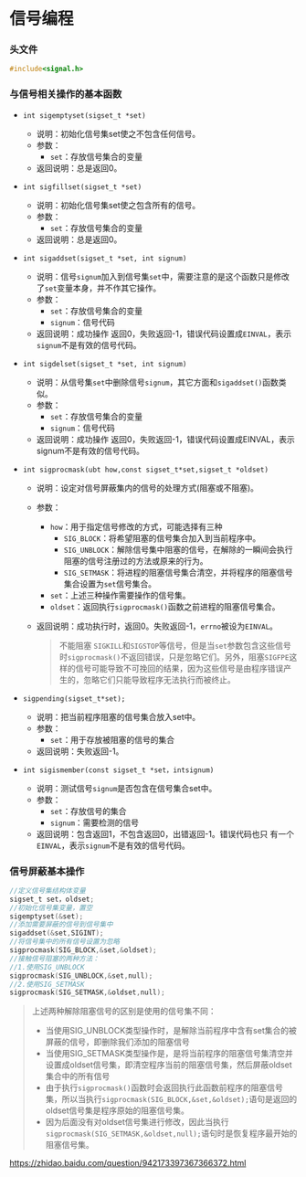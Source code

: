 # 信号编程

### 头文件

```c
#include<signal.h>
```

### 与信号相关操作的基本函数

- `int sigemptyset(sigset_t *set)`

  - 说明：初始化信号集set使之不包含任何信号。
  - 参数：
    - `set`：存放信号集合的变量
  - 返回说明：总是返回0。

- `int sigfillset(sigset_t *set)`

  - 说明：初始化信号集set使之包含所有的信号。
  - 参数：
    - `set`：存放信号集合的变量
  - 返回说明：总是返回0。

- `int sigaddset(sigset_t *set, int signum)`

  - 说明：信号`signum`加入到信号集`set`中，需要注意的是这个函数只是修改了`set`变量本身，并不作其它操作。
  - 参数：
    - `set`：存放信号集合的变量
    - `signum`：信号代码
  - 返回说明：成功操作 返回0，失败返回-1，错误代码设置成`EINVAL`，表示`signum`不是有效的信号代码。

- `int sigdelset(sigset_t *set, int signum)`

  - 说明：从信号集`set`中删除信号`signum`，其它方面和`sigaddset()`函数类似。
  - 参数：
    - `set`：存放信号集合的变量
    - `signum`：信号代码
  - 返回说明：成功操作 返回0，失败返回-1，错误代码设置成EINVAL，表示signum不是有效的信号代码。

- `int sigprocmask(ubt how,const sigset_t*set,sigset_t *oldset)`
  - 说明：设定对信号屏蔽集内的信号的处理方式(阻塞或不阻塞)。

  - 参数：
    - `how`：用于指定信号修改的方式，可能选择有三种
      - `SIG_BLOCK`：将希望阻塞的信号集合加入到当前程序中。
      - `SIG_UNBLOCK`：解除信号集中阻塞的信号，在解除的一瞬间会执行阻塞的信号注册过的方法或原来的行为。
      - `SIG_SETMASK`：将进程的阻塞信号集合清空，并将程序的阻塞信号集合设置为`set`信号集合。
    - `set`：上述三种操作需要操作的信号集。
    - `oldset`：返回执行`sigprocmask()`函数之前进程的阻塞信号集合。

  - 返回说明：成功执行时，返回0。失败返回-1，`errno`被设为`EINVAL`。

    > 不能阻塞 `SIGKILL`和`SIGSTOP`等信号，但是当`set`参数包含这些信号时`sigprocmask()`不返回错误，只是忽略它们。另外，阻塞`SIGFPE`这样的信号可能导致不可挽回的结果，因为这些信号是由程序错误产生的，忽略它们只能导致程序无法执行而被终止。

- `sigpending(sigset_t*set);`
  - 说明：把当前程序阻塞的信号集合放入set中。
  - 参数：
    - `set`：用于存放被阻塞的信号的集合
  - 返回说明：失败返回-1。

- `int sigismember(const sigset_t *set，intsignum)`
  - 说明：测试信号`signum`是否包含在信号集合set中。
  - 参数：
    - `set`：存放信号的集合
    - `signum`：需要检测的信号
  - 返回说明：包含返回1，不包含返回0，出错返回-1。错误代码也只 有一个`EINVAL`，表示`signum`不是有效的信号代码。

### 信号屏蔽基本操作

```c
//定义信号集结构体变量
sigset_t set，oldset;
//初始化信号集变量，置空
sigemptyset(&set);
//添加需要屏蔽的信号到信号集中
sigaddset(&set,SIGINT);
//将信号集中的所有信号设置为忽略
sigprocmask(SIG_BLOCK,&set,&oldset);
//接触信号阻塞的两种方法：
//1.使用SIG_UNBLOCK
sigprocmask(SIG_UNBLOCK,&set,null);
//2.使用SIG_SETMASK
sigprocmask(SIG_SETMASK,&oldset,null);
```


> 上述两种解除阻塞信号的区别是使用的信号集不同：
>
> - 当使用SIG_UNBLOCK类型操作时，是解除当前程序中含有set集合的被屏蔽的信号，即删除我们添加的阻塞信号
> - 当使用SIG_SETMASK类型操作是，是将当前程序的阻塞信号集清空并设置成oldset信号集，即清空程序当前的阻塞信号集，然后屏蔽oldset集合中的所有信号
> - 由于执行`sigprocmask()`函数时会返回执行此函数前程序的阻塞信号集，所以当执行`sigprocmask(SIG_BLOCK,&set,&oldset);`语句是返回的oldset信号集是程序原始的阻塞信号集。
> - 因为后面没有对oldset信号集进行修改，因此当执行`sigprocmask(SIG_SETMASK,&oldset,null);`语句时是恢复程序最开始的阻塞信号集。

https://zhidao.baidu.com/question/942173397367366372.html